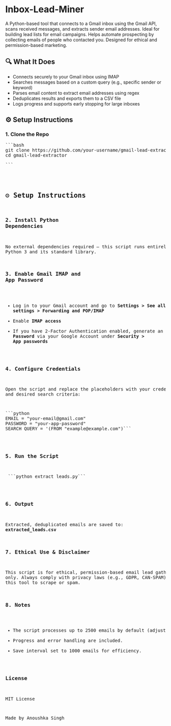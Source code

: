 # Inbox-Lead-Miner
A Python-based tool that connects to a Gmail inbox using the Gmail API, scans received messages, and extracts sender email addresses. Ideal for building lead lists for email campaigns. Helps automate prospecting by collecting emails of people who contacted you. Designed for ethical and permission-based marketing.

## 🔍 What It Does
- Connects securely to your Gmail inbox using IMAP  
- Searches messages based on a custom query (e.g., specific sender or keyword)  
- Parses email content to extract email addresses using regex  
- Deduplicates results and exports them to a CSV file  
- Logs progress and supports early stopping for large inboxes  

## ⚙️ Setup Instructions

### 1. Clone the Repo
<pre>```bash
git clone https://github.com/your-username/gmail-lead-extractor.git
cd gmail-lead-extractor<pre>```</pre>

## ⚙️ Setup Instructions

### 2. Install Python Dependencies
No external dependencies required — this script runs entirely on Python 3 and its standard library.

### 3. Enable Gmail IMAP and App Password
- Log in to your Gmail account and go to **Settings > See all settings > Forwarding and POP/IMAP**  
- Enable **IMAP access**  
- If you have 2-Factor Authentication enabled, generate an **App Password** via your Google Account under **Security > App passwords**

### 4. Configure Credentials
Open the script and replace the placeholders with your credentials and desired search criteria:

<pre>```python
EMAIL = "your-email@gmail.com"
PASSWORD = "your-app-password"
SEARCH_QUERY = '(FROM "example@example.com")```</pre>

### 5. Run the Script
<pre> ```python extract_leads.py``` </pre>

### 6. Output
Extracted, deduplicated emails are saved to: **extracted_leads.csv**

### 7. Ethical Use & Disclaimer
This script is for ethical, permission-based email lead gathering only. Always comply with privacy laws (e.g., GDPR, CAN-SPAM). Do not use this tool to scrape or spam.

### 8. Notes
- The script processes up to 2500 emails by default (adjustable).
- Progress and error handling are included.
- Save interval set to 1000 emails for efficiency.

### License
MIT License

Made by Anoushka Singh

